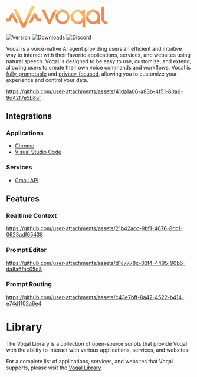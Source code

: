 <img src='.github/media/logo-horizontal-text.svg' width='275'>

[![Version](https://img.shields.io/github/v/release/voqal/voqal?include_prereleases)](https://github.com/voqal/voqal/releases)
[![Downloads](https://img.shields.io/github/downloads/voqal/voqal/total)](https://github.com/voqal/voqal/releases)
[![Discord](https://img.shields.io/discord/1171831108313301034)](https://discord.gg/KgTkR5Rffz)

Voqal is a voice-native AI agent providing users an efficient and intuitive way to interact with their
favorite applications, services, and websites using natural speech. Voqal is designed to be easy to use, customize,
and extend, allowing users to create their own voice commands and workflows. Voqal
is [fully-promptable](https://docs.voqal.dev/directing/overview) and [privacy-focused](https://docs.voqal.dev/privacy),
allowing you to customize your experience and control your data.

https://github.com/user-attachments/assets/41da1a06-a83b-4f51-80a6-9d42f7e5b8af

## Integrations

### Applications

- [Chrome](https://github.com/voqal/chrome-integration)
- [Visual Studio Code](https://github.com/voqal/vscode-integration)

### Services

- [Gmail API](./library/README.md#gmail-api)

## Features

### Realtime Context

https://github.com/user-attachments/assets/21b42acc-9bf1-4676-8dc1-0623adf65438

### Prompt Editor

https://github.com/user-attachments/assets/d1c7778c-03f4-4495-90b6-da8a6fac05d8

### Prompt Routing

https://github.com/user-attachments/assets/c43e7bff-8a42-4522-b414-e74d1102a6e4

# Library

The Voqal Library is a collection of open-source scripts that provide Voqal with the ability to interact with various
applications, services, and websites.

For a complete list of applications, services, and websites that Voqal supports, please visit the
[Voqal Library](./library/README.md).
